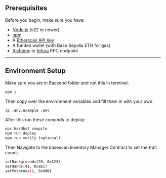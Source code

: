 ## Prerequisites

Before you begin, make sure you have:

- [Node.js](https://nodejs.org/) (v22 or newer)
- [npm](https://www.npmjs.com/)
- A [Etherscan API Key](https://etherscan.io/myapikey)
- A funded wallet (with Base Sepolia ETH for gas)
- [Alchemy](https://www.alchemy.com/) or [Infura](https://infura.io/) RPC endpoint

---

## Environment Setup
Make sure you are in Backend folder and run this in terminal:
```bash
npm i
```

Then copy over the environment variables and fill them in with your own:
```bash
cp .env.example .env
```

After this run these comands to deploy:
```bash
npx hardhat compile
npm run deploy
npm run verify (optional)
```
Then Navigate to the basescan Inventory Manager Contract to set the trait count:
```bash
setBackgrounds(20, 0x123)
setHands(41, 0xabc)
setPotatoes(1, 0x000) 
```




